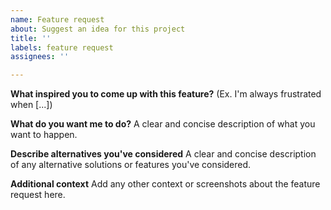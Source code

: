 ```yaml
---
name: Feature request
about: Suggest an idea for this project
title: ''
labels: feature request
assignees: ''

---
```


**What inspired you to come up with this feature?**
(Ex. I'm always frustrated when [...])

**What do you want me to do?**
A clear and concise description of what you want to happen.

**Describe alternatives you've considered**
A clear and concise description of any alternative solutions or features you've considered.

**Additional context**
Add any other context or screenshots about the feature request here.

